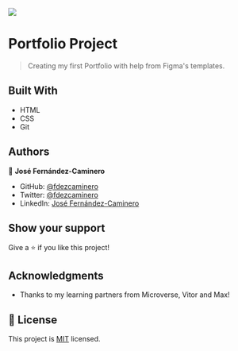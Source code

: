 ![](https://img.shields.io/badge/Microverse-blueviolet)

# Portfolio Project

> Creating my first Portfolio with help from Figma's templates.


## Built With

- HTML
- CSS
- Git


## Authors

👤 **José Fernández-Caminero**

- GitHub: [@fdezcaminero](https://github.com/fdezcaminero)
- Twitter: [@fdezcaminero](https://twitter.com/fdezcaminero)
- LinkedIn: [José Fernández-Caminero](https://www.linkedin.com/in/fdezcaminero/)

## Show your support

Give a ⭐️ if you like this project!

## Acknowledgments

- Thanks to my learning partners from Microverse, Vitor and Max!

## 📝 License

This project is [MIT](./MIT.md) licensed.
